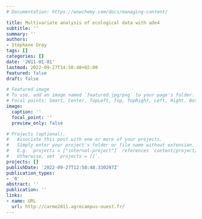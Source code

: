 ```yaml
---
# Documentation: https://wowchemy.com/docs/managing-content/

title: Multivariate analysis of ecological data with ade4
subtitle: ''
summary: ''
authors:
- Stéphane Dray
tags: []
categories: []
date: '2011-01-01'
lastmod: 2022-09-27T14:50:48+02:00
featured: false
draft: false

# Featured image
# To use, add an image named `featured.jpg/png` to your page's folder.
# Focal points: Smart, Center, TopLeft, Top, TopRight, Left, Right, BottomLeft, Bottom, BottomRight.
image:
  caption: ''
  focal_point: ''
  preview_only: false

# Projects (optional).
#   Associate this post with one or more of your projects.
#   Simply enter your project's folder or file name without extension.
#   E.g. `projects = ["internal-project"]` references `content/project/deep-learning/index.md`.
#   Otherwise, set `projects = []`.
projects: []
publishDate: '2022-09-27T12:50:48.330297Z'
publication_types:
- '0'
abstract: ''
publication: ''
links:
- name: URL
  url: http://carme2011.agrocampus-ouest.fr/
---
```

